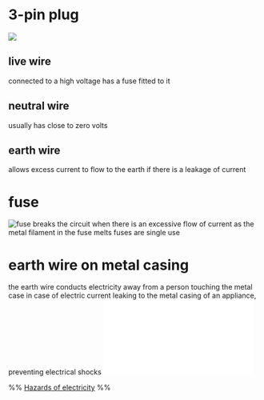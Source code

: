 # 3-pin plug
![](3%20pin%20plug.png)
## live wire
connected to a high voltage
has a fuse fitted to it
## neutral wire
usually has close to zero volts
## earth wire
allows excess current to flow to the earth if there is a leakage of current
# fuse
![fuse](fuse.png)
breaks the circuit when there is an excessive flow of current as the metal filament in the fuse melts
fuses are single use
# earth wire on metal casing
the earth wire conducts electricity away from a person touching the metal case in case of electric current leaking to the metal casing of an appliance, preventing electrical shocks
![Circuit breakers](Circuit%20breakers.md)



%%
[Hazards of electricity](Hazards%20of%20electricity.md)
%%